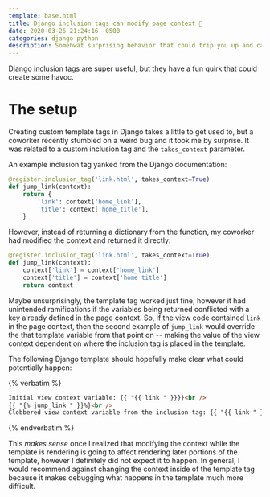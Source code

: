 ```yaml
---
template: base.html
title: Django inclusion tags can modify page context 🤯
date: 2020-03-26 21:24:16 -0500
categories: django python
description: Somehwat surprising behavior that could trip you up and cause confusion while using custom template tags.
---
```


Django [inclusion tags](https://docs.djangoproject.com/en/stable/howto/custom-template-tags/#inclusion-tags) are super useful, but they have a fun quirk that could create some havoc.

# The setup

Creating custom template tags in Django takes a little to get used to, but a coworker recently stumbled on a weird bug and it took me by surprise. It was related to a custom inclusion tag and the `takes_context` parameter.

An example inclusion tag yanked from the Django documentation:

```python
@register.inclusion_tag('link.html', takes_context=True)
def jump_link(context):
    return {
        'link': context['home_link'],
        'title': context['home_title'],
    }
```

However, instead of returning a dictionary from the function, my coworker had modified the context and returned it directly:

```python
@register.inclusion_tag('link.html', takes_context=True)
def jump_link(context):
    context['link'] = context['home_link']
    context['title'] = context['home_title']
    return context
```

Maybe unsurprisingly, the template tag worked just fine, however it had unintended ramifications if the variables being returned conflicted with a key already defined in the page context. So, if the view code contained `link` in the page context, then the second example of `jump_link` would override the that template variable from that point on -- making the value of the view context dependent on where the inclusion tag is placed in the template.

The following Django template should hopefully make clear what could potentially happen:

{% verbatim %}

```html
Initial view context variable: {{ "{{ link " }}}}<br />
{{ "{% jump_link " }}%}<br />
Clobbered view context variable from the inclusion tag: {{ "{{ link " }}}}<br />
```

{% endverbatim %}

This _makes sense_ once I realized that modifying the context while the template is rendering is going to affect rendering later portions of the template, however I definitely did not expect it to happen. In general, I would recommend against changing the context inside of the template tag because it makes debugging what happens in the template much more difficult.
